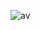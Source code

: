 ![av](https://user-images.githubusercontent.com/86796541/218207639-481194a1-a36f-48da-8a8b-02241c5f0433.png)
